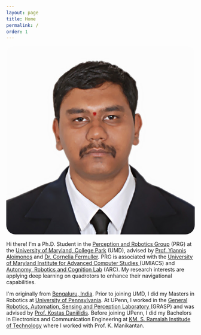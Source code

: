 ```yaml
---
layout: page
title: Home
permalink: /
order: 1
---
```


<div>
<img class="col one right" style="border-radius: 25px" src="/assets/img/headshot.jpg">
<p>
Hi there! I'm a Ph.D. Student in the <a href="zz">Perception and Robotics Group</a> (PRG) at the <a href="https://www.umd.edu/">University of Maryland, College Park</a> (UMD), advised by <a href="http://www.cfar.umd.edu/~yiannis/">Prof. Yiannis Aloimonos</a> and <a href="http://www.cfar.umd.edu/~fer/">Dr. Cornelia Fermuller</a>. PRG is associated with the <a href="http://www.umiacs.umd.edu">University of Maryland Institute for Advanced Computer Studies
</a> (UMIACS) and <a href="http://arclab.isr.umd.edu/">Autonomy, Robotics and Cognition Lab</a> (ARC). My research interests are applying deep learning on quadrotors to enhance their navigational capabilities.
<p>
</p>
I'm originally from <a href="/https://goo.gl/ckweVQ">Bengaluru, India</a>. Prior to joining UMD, I did my Masters in Robotics at  <a href="https://www.upenn.edu/">University of Pennsylvania</a>. At UPenn, I worked in the  <a href="https://www.grasp.upenn.edu/">General Robotics, Automation, Sensing and Perception Laboratory </a> (GRASP) and was advised by <a href="http://www.cis.upenn.edu/~kostas/">Prof. Kostas Daniilidis</a>. Before joining UPenn, I did my Bachelors in Electronics and Communication Engineering at <a href="hhttp://www.msrit.edu/">KM. S. Ramaiah Institude of Technology</a> where I worked with Prof. K. Manikantan.
</p>
</div>
